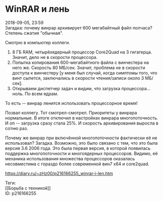 WinRAR и лень
==============

   
 2018-09-05, 23:59   
  Загадка: почему винрар архивирует 600 мегабайтный файл полчаса? Степень сжатия "обычная".   
   
 Смотрю в компьютер коллеги.   
   
 1. 8 ГБ RAM, четырёхядерный процессор Core2Quad на 3 гигагерца. Значит, дело не в скорости процессора.   
 2. Попытка копирования 600-мегабайтного файла с винчестера на него же. Скорость 80 МБ/сек. Значит, проблема не в скорости доступа к винчестеру [у меня был случай, когда симптомы того, что винт сыпется, заключались в скорости чтения/записи около 3 МБ/сек].   
 3. Открываем диспетчер задач и видим, что загрузка процессора... ноль. По всем ядрам.   
   
 То есть -- винрар ленится использовать процессорное время!   
   
 Позвал коллегу. Тот смотрел-смотрел. Приоритеты у винрара нормальные. В итоге отключил в настройках винрара многопоточность. И оп -- загрузка сразу стала 25%. И скорость архивирования выросла в сотню раз.   
   
 Почему же винрар при включённой многопоточности фактически её не использовал? Загадка. Возможно, это было связано с тем, что это была версия 3.6 2006 года. Это была первая версия, в которой появилась поддержка многопоточности и многоядерных процессоров. Видимо, её механика использования множества процессоров оказалась несовместима с гораздо более современной вин7 x64 и core2quad.   
    
 <https://diary.ru/~zHz00/p216166255_winrar-i-len.htm>   
   
 Теги:   
 [[Борьба с техникой]]   
 ID: p216166255